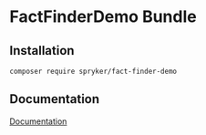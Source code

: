 # FactFinderDemo Bundle

## Installation

```
composer require spryker/fact-finder-demo
```

## Documentation

[Documentation](https://spryker.github.io)
